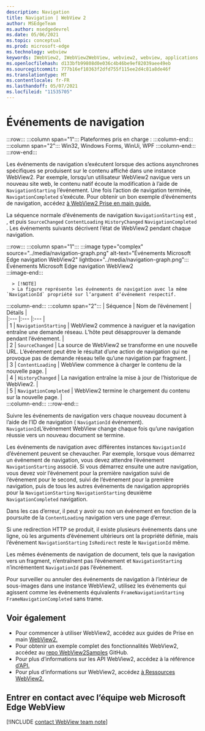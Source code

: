 ```yaml
---
description: Navigation
title: Navigation | WebView 2
author: MSEdgeTeam
ms.author: msedgedevrel
ms.date: 05/06/2021
ms.topic: conceptual
ms.prod: microsoft-edge
ms.technology: webview
keywords: IWebView2, IWebView2WebView, webview2, webview, applications wpf, wpf, edge, ICoreWebView2, ICoreWebView2Host, contrôle de navigateur, edge html
ms.openlocfilehash: d133bfb99808d0e036c4b46be9ef82039aee49eb
ms.sourcegitcommit: 777b16ef10363f2dfd755f115ee2d4c81a8de46f
ms.translationtype: MT
ms.contentlocale: fr-FR
ms.lasthandoff: 05/07/2021
ms.locfileid: "11535705"
---
```

# <a name="navigation-events"></a>Événements de navigation  

:::row:::
   :::column span="1":::
      Plateformes pris en charge :
   :::column-end:::
   :::column span="2":::
      Win32, Windows Forms, WinUi, WPF
   :::column-end:::
:::row-end:::  

Les événements de navigation s’exécutent lorsque des actions asynchrones spécifiques se produisent sur le contenu affiché dans une instance WebView2.  Par exemple, lorsqu’un utilisateur WebView2 navigue vers un nouveau site web, le contenu natif écoute la modification à l’aide de `NavigationStarting` l’événement.  Une fois l’action de navigation terminée, `NavigationCompleted` s’exécute.  Pour obtenir un bon exemple d’événements de navigation, accédez [à WebView2 Prise en main guide.][Webview2IndexGetStarted]  

<!--todo:  Move the relevant information out of the get started guide to better focus the content and leave the most concise elements in the get started guide.  -->   

La séquence normale d’événements de navigation `NavigationStarting` est , , et puis `SourceChanged` `ContentLoading` `HistoryChanged` `NavigationCompleted` .  Les événements suivants décrivent l’état de WebView2 pendant chaque navigation.  

:::row:::
   :::column span="1":::
      :::image type="complex" source="../media/navigation-graph.png" alt-text="Événements Microsoft Edge navigation WebView2" lightbox="../media/navigation-graph.png":::
         Événements Microsoft Edge navigation WebView2  
      :::image-end:::  
      
      > [!NOTE]
      > La figure représente les événements de navigation avec la même `NavigationId` propriété sur l’argument d’événement respectif.  
   :::column-end:::
   :::column span="2":::
      | Séquence | Nom de l’événement | Détails |  
      |:--- |:--- |:--- |  
      | 1 | `NavigationStarting`  |  WebView2 commence à naviguer et la navigation entraîne une demande réseau.  L’hôte peut désapprouver la demande pendant l’événement.  |  
      | 2 | `SourceChanged`  |  La source de WebView2 se transforme en une nouvelle URL.  L’événement peut être le résultat d’une action de navigation qui ne provoque pas de demande réseau telle qu’une navigation par fragment.  |  
      | 3 | `ContentLoading`  |  WebView commence à charger le contenu de la nouvelle page.  |  
      | 4 | `HistoryChanged`  |  La navigation entraîne la mise à jour de l’historique de WebView2.  |  
      | 5 | `NavigationCompleted`  |  WebView2 termine le chargement du contenu sur la nouvelle page.  |  
   :::column-end:::
:::row-end:::

Suivre les événements de navigation vers chaque nouveau document à l’aide de l’ID de navigation \( `NavigationId` événement\).  `NavigationId`L’événement WebView change chaque fois qu’une navigation réussie vers un nouveau document se termine.  

 Les événements de navigation avec différentes instances `NavigationId` d’événement peuvent se chevaucher.  Par exemple, lorsque vous démarrez un événement de navigation, vous devez attendre l’événement `NavigationStarting` associé.  Si vous démarrez ensuite une autre navigation, vous devez voir l’événement pour la première navigation suivi de l’événement pour le second, suivi de l’événement pour la première navigation, puis de tous les autres événements de navigation appropriés pour la `NavigationStarting` `NavigationStarting` deuxième `NavigationCompleted` navigation.  
 
 Dans les cas d’erreur, il peut y avoir ou non un événement en fonction de la poursuite de la `ContentLoading` navigation vers une page d’erreur.  
 
 Si une redirection HTTP se produit, il existe plusieurs événements dans une ligne, où les arguments d’événement ultérieurs ont la propriété définie, mais l’événement `NavigationStarting` `IsRedirect` reste le `NavigationId` même.  
 
 Les mêmes événements de navigation de document, tels que la navigation vers un fragment, n’entraînent pas l’événement et `NavigationStarting` n’incrémentent `NavigationId` pas l’événement.  

Pour surveiller ou annuler des événements de navigation à l’intérieur de sous-images dans une instance WebView2, utilisez les événements qui agissent comme les événements équivalents `FrameNavigationStarting` `FrameNavigationCompleted` sans trame.  

## <a name="see-also"></a>Voir également  

*   Pour commencer à utiliser WebView2, accédez aux guides de Prise en main [WebView2.][Webview2IndexGetStarted]  
*   Pour obtenir un exemple complet des fonctionnalités WebView2, accédez au [repo WebView2Samples][GithubMicrosoftedgeWebview2samples] GitHub.  
*   Pour plus d’informations sur les API WebView2, accédez à la référence [d’API.][DotnetApiMicrosoftWebWebview2WpfWebview2]  
*   Pour plus d’informations sur WebView2, accédez [à Ressources WebView2.][Webview2IndexNextSteps]  

## <a name="getting-in-touch-with-the-microsoft-edge-webview-team"></a>Entrer en contact avec l’équipe web Microsoft Edge WebView  

[!INCLUDE [contact WebView team note](../includes/contact-webview-team-note.md)]  

<!-- links -->  

[Webview2IndexGetStarted]: ../index.md#get-started "Get started - Introduction to Microsoft Edge WebView2 | Documents Microsoft"  
[Webview2IndexNextSteps]: ../index.md#next-steps "Étapes suivantes : présentation Microsoft Edge WebView2 | Documents Microsoft"  

[DotnetApiMicrosoftWebWebview2WpfWebview2]: /dotnet/api/microsoft.web.webview2.wpf.webview2 "Classe WebView2 | Documents Microsoft"  

[GithubMicrosoftedgeWebview2samples]: https://github.com/MicrosoftEdge/WebView2Samples "WebView2 Samples - MicrosoftEdge/WebView2Samples | GitHub"  
